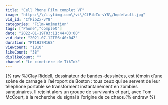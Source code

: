 ```yaml
---
title: "Cell Phone Film complet VF"
image: "https:\/\/i.ytimg.com\/vi\/CfPibZx-vY8\/hqdefault.jpg"
vid_id: "CfPibZx-vY8"
categories: "Film-Animation"
tags: ["Phone","complet"]
date: "2022-01-19T03:11:44+03:00"
vid_date: "2021-07-12T06:40:04Z"
duration: "PT1H37M16S"
viewcount: "1810"
likeCount: "38"
dislikeCount: ""
channel: "Le cimetière de TikTok"
---
```

{% raw %}Clay Riddell, dessinateur de bandes-dessinées, est témoin d’une scène de carnage à l’aéroport de Boston : tous ceux qui se servent de leur téléphone portable se transforment instantanément en zombies sanguinaires. Il rejoint alors un groupe de survivants et part, avec Tom McCourt, à la recherche du signal à l’origine de ce chaos.{% endraw %}
